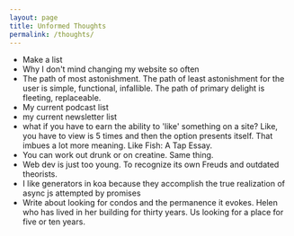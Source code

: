 ```yaml
---
layout: page
title: Unformed Thoughts
permalink: /thoughts/
---
```


- Make a list
- Why I don't mind changing my website so often
- The path of most astonishment. The path of least astonishment for the user is simple, functional, infallible. The path of primary delight is fleeting, replaceable.
- My current podcast list
- my current newsletter list
- what if you have to earn the ability to 'like' something on a site? Like, you have to view is 5 times and then the option presents itself. That imbues a lot more meaning. Like Fish: A Tap Essay.
- You can work out drunk or on creatine. Same thing.
- Web dev is just too young. To recognize its own Freuds and outdated theorists.
- I like generators in koa because they accomplish the true realization of async js attempted by promises
- Write about looking for condos and the permanence it evokes. Helen who has lived in her building for thirty years. Us looking for a place for five or ten years.
